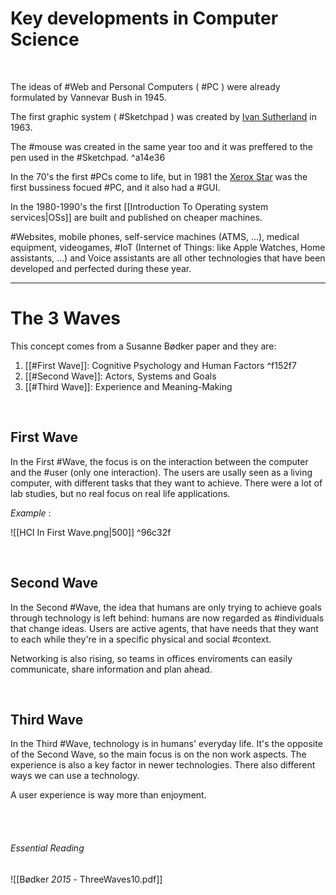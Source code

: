 # Key developments in Computer Science
<br>

The ideas of #Web and Personal Computers ( #PC ) were already formulated by Vannevar Bush in 1945.

The first graphic system ( #Sketchpad ) was created by [Ivan Sutherland](https://en.wikipedia.org/wiki/Sketchpad) in 1963.

The #mouse was created in the same year too and it was preffered to the pen used in the #Sketchpad. ^a14e36

In the 70's the first #PCs come to life, but in 1981 the [Xerox Star](https://en.wikipedia.org/wiki/Xerox_Star) was the first bussiness focued #PC, and it also had a #GUI.

In the 1980-1990's the first [[Introduction To Operating system services|OSs]] are built and published on cheaper machines.

#Websites, mobile phones, self-service machines (ATMS, ...), medical equipment, videogames, #IoT (Internet of Things: like Apple Watches, Home assistants, ...) and Voice assistants are all other technologies that have been developed and perfected during these year.
<br>

---

# The 3 Waves

This concept comes from a Susanne Bødker paper and they are:

1) [[#First Wave]]: Cognitive Psychology and Human Factors ^f152f7
2) [[#Second Wave]]: Actors, Systems and Goals
3) [[#Third Wave]]: Experience and Meaning-Making

<br>

## First Wave

In the First #Wave, the focus is on the interaction between the computer and the #user (only one interaction). The users are usally seen as a living computer, with different tasks that they want to achieve. There were a lot of lab studies, but no real focus on real life applications.

*Example* :

![[HCI In First Wave.png|500]] ^96c32f

<br>

## Second Wave

In the Second #Wave, the idea that humans are only trying to achieve goals through technology is left behind: humans are now regarded as #individuals that change ideas. Users are active agents, that have needs that they want to each while they're in a specific physical and social #context.

Networking is also rising, so teams in offices enviroments can easily communicate, share information and plan ahead.

<br>

## Third Wave

In the Third #Wave, technology is in humans' everyday life. It's the opposite of the Second Wave, so the main focus is on the non work aspects. The experience is also a key factor in newer technologies. There also different ways we can use a technology.

A user experience is way more than enjoyment.

<br>
<br>

###### Essential Reading

![[Bødker _2015_ - ThreeWaves10.pdf]]
